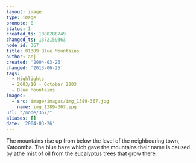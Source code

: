 ```yaml
---
layout: image
type: image
promote: 0
status: 1
created_ts: 1080280749
changed_ts: 1372159363
node_id: 367
title: 01389 Blue Mountains
author: anj
created: '2004-03-26'
changed: '2013-06-25'
tags:
  - Highlights
  - 2003/10 - October 2003
  - Blue Mountains
images:
  - src: image/images/img_1389-367.jpg
    name: img_1389-367.jpg
url: "/node/367/"
aliases: []
date: '2004-03-26'
---
```

The mountains rise up from below the level of the neighbouring town, Katoomba.  The blue haze which gave the mountains their name is caused by athe mist of oil from the eucalyptus trees that grow there.
